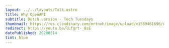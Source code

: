 ```yaml
---
layout: ../../layouts/Talk.astro
title: Why OpenAPI
subtitle: Dutch version - Tech Tuesdays
thumbnail: https://res.cloudinary.com/mrtnvh/image/upload/v1589461696/mrtnvh.com/mrtnvh-play.jpg
redirect: https://youtu.be/lLfgrt-_8sE
datePublished: 20200514
tint: blue
---
```

